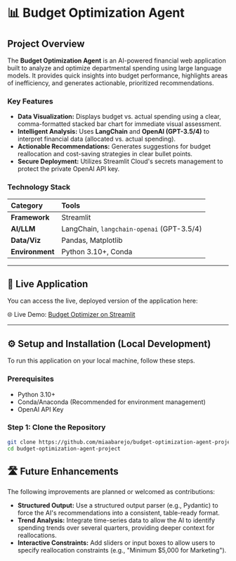 # 📊 Budget Optimization Agent

## Project Overview

The **Budget Optimization Agent** is an AI-powered financial web application built to analyze and optimize departmental spending using large language models. It provides quick insights into budget performance, highlights areas of inefficiency, and generates actionable, prioritized recommendations.

### Key Features
* **Data Visualization:** Displays budget vs. actual spending using a clear, comma-formatted stacked bar chart for immediate visual assessment.
* **Intelligent Analysis:** Uses **LangChain** and **OpenAI (GPT-3.5/4)** to interpret financial data (allocated vs. actual spending).
* **Actionable Recommendations:** Generates suggestions for budget reallocation and cost-saving strategies in clear bullet points.
* **Secure Deployment:** Utilizes Streamlit Cloud's secrets management to protect the private OpenAI API key.

### Technology Stack
| Category | Tools |
| :--- | :--- |
| **Framework** | Streamlit |
| **AI/LLM** | LangChain, `langchain-openai` (GPT-3.5/4) |
| **Data/Viz** | Pandas, Matplotlib |
| **Environment** | Python 3.10+, Conda |

***

## 🚀 Live Application

You can access the live, deployed version of the application here:

🌐 Live Demo: [Budget Optimizer on Streamlit](https://budget-optimization-agent-project.streamlit.app/)

***

## ⚙️ Setup and Installation (Local Development)

To run this application on your local machine, follow these steps.

### Prerequisites
* Python 3.10+
* Conda/Anaconda (Recommended for environment management)
* OpenAI API Key

### Step 1: Clone the Repository
```bash
git clone https://github.com/miaabarejo/budget-optimization-agent-project
cd budget-optimization-agent-project
```

## 🛣️ Future Enhancements

The following improvements are planned or welcomed as contributions:

* **Structured Output:** Use a structured output parser (e.g., Pydantic) to force the AI's recommendations into a consistent, table-ready format.
* **Trend Analysis:** Integrate time-series data to allow the AI to identify spending trends over several quarters, providing deeper context for reallocations.
* **Interactive Constraints:** Add sliders or input boxes to allow users to specify reallocation constraints (e.g., "Minimum $5,000 for Marketing").
